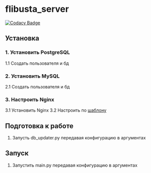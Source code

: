 # flibusta_server

[![Codacy Badge](https://api.codacy.com/project/badge/Grade/51006bf0176a4a94b5c16b1891f1302e)](https://www.codacy.com/manual/Kurbezz/flibusta_server?utm_source=github.com&amp;utm_medium=referral&amp;utm_content=Kurbezz/flibusta_server&amp;utm_campaign=Badge_Grade)


## Установка
### 1. Установить PostgreSQL
1.1 Создать пользователя и бд

### 2. Установить MySQL
2.1 Создать пользователя и бд

### 3. Настроить Nginx
3.1 Установить Nginx
3.2 Настроить по [шаблону](https://github.com/Kurbezz/nginx_config_examples/blob/master/examples/flibusta_server.conf)

## Подготовка к работе
1. Запусть db_updater.py передавая конфигурацию в аргументах

## Запуск
1. Запустить main.py передавая конфигурацию в аргументах
